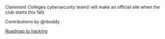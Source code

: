 Claremont Colleges cybersecurity team(I will make an official site when the club starts this fall)


Contributions by @rboddy



[Roadmap to hacking](https://docfate111.github.io/cybersecclub/roadmap.html)
